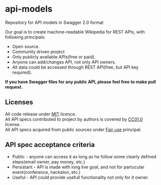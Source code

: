 # api-models
Repository for API models in Swagger 2.0 format

Our goal is to create machine-readable Wikipedia for REST APIs, with following principals:
- Open source.
- Community driven project
- Only publicly available APIs(free or paid).
- Anyone can add/changes API, not only API owners.
- All data could be accessed through REST API(free, but API key required).

**If you have Swagger files for any public API, please feel free to make pull request.**

Licenses
--------------------------

All code release under [MIT](http://opensource.org/licenses/MIT) licence.<br>
All API specs contributed to project by authors is covered by [CC01.0](https://creativecommons.org/publicdomain/zero/1.0/) license.<br>
All API specs acquired from public sources under [Fair use](http://en.wikipedia.org/wiki/Fair_use) principal.

API spec acceptance criteria
--------------------------
* Public - anyone can access it as long as he follow some clearly defined steps(email owner, pay money, etc.)
* Persistant - API is made with long live goal, and not for partucular event(conference, hackaton, etc.)
* Useful - API could provide usefull functionality not only for it owner.
